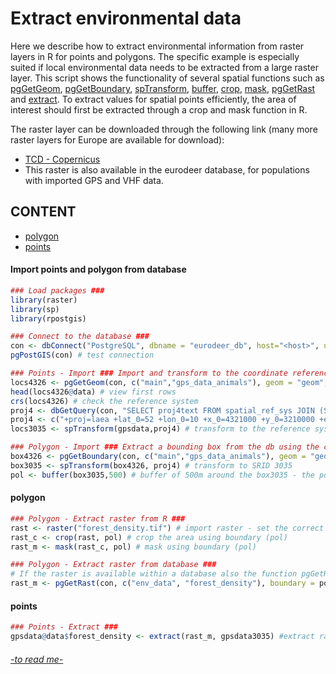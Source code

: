 # Extract environmental data 

Here we describe how to extract environmental information from raster layers in R for points and polygons. The specific example is especially suited if local environmental data needs to be extracted from a large raster layer. This script shows the functionality of several spatial functions such as [pgGetGeom](https://www.rdocumentation.org/packages/rpostgis/versions/1.4.0/topics/pgGetGeom), [pgGetBoundary](https://www.rdocumentation.org/packages/rpostgis/versions/1.4.0/topics/pgGetBoundary), [spTransform](https://www.rdocumentation.org/packages/sp/versions/1.3-1/topics/spTransform), [buffer](https://www.rdocumentation.org/packages/raster/versions/2.6-7/topics/buffer), [crop](https://www.rdocumentation.org/packages/raster/versions/2.6-7/topics/crop), [mask](https://www.rdocumentation.org/packages/raster/versions/2.6-7/topics/mask), [pgGetRast](https://www.rdocumentation.org/packages/rpostgis/versions/1.4.0/topics/pgGetRast) and [extract](https://www.rdocumentation.org/packages/raster/versions/2.6-7/topics/extract). To extract values for spatial points efficiently, the area of interest should first be extracted through a crop and mask function in R. 

The raster layer can be downloaded through the following link (many more raster layers for Europe are available for download): 
* [TCD - Copernicus](https://land.copernicus.eu/pan-european/high-resolution-layers/forests/tree-cover-density/status-maps/view "High Resolution Layer Tree Cover Density")
* This raster is also available in the eurodeer database, for populations with imported GPS and VHF data.  

## CONTENT 

  * [polygon](#polygon)
  * [points](#points)

#### Import points and polygon from database 
```R
### Load packages ###
library(raster)
library(sp)
library(rpostgis)

### Connect to the database ###
con <- dbConnect("PostgreSQL", dbname = "eurodeer_db", host="<host>", user="<myuser>", password="<mypass>")
pgPostGIS(con) # test connection

### Points - Import ### Import and transform to the coordinate reference system of the raster layer    
locs4326 <- pgGetGeom(con, c("main","gps_data_animals"), geom = "geom", clauses = "WHERE animals_id in (1,2,3,4,5) and gps_validity_code = 1") # import gps locations
head(locs4326@data) # view first rows
crs(locs4326) # check the reference system 
proj4 <- dbGetQuery(con, "SELECT proj4text FROM spatial_ref_sys JOIN (SELECT st_srid(rast) srid FROM env_data.forest_density limit 1) a USING (srid);") # METHOD A: Extract proj4 string from the database
proj4 <- c("+proj=laea +lat_0=52 +lon_0=10 +x_0=4321000 +y_0=3210000 +ellps=GRS80 +units=m +no_defs") # METHOD B: Get proj4 string from http://spatialreference.org/ref/epsg/3035/proj4/
locs3035 <- spTransform(gpsdata,proj4) # transform to the reference system SRID 3035

### Polygon - Import ### Extract a bounding box from the db using the corresponding gps locations 
box4326 <- pgGetBoundary(con, c("main","gps_data_animals"), geom = "geom", clauses = "WHERE animals_id in (1,2,3,4,5) and gps_validity_code = 1") # get bounding box in SRID 4326 (i.e., the reference system of the database)
box3035 <- spTransform(box4326, proj4) # transform to SRID 3035
pol <- buffer(box3035,500) # buffer of 500m around the box3035 - the polygon 
```
#### polygon
```R
### Polygon - Extract raster from R ### 
rast <- raster("forest_density.tif") # import raster - set the correct work directory and name of the raster
rast_c <- crop(rast, pol) # crop the area using boundary (pol)
rast_m <- mask(rast_c, pol) # mask using boundary (pol)

### Polygon - Extract raster from database ###
# If the raster is available within a database also the function pgGetRast can be used instead
rast_m <- pgGetRast(con, c("env_data", "forest_density"), boundary = pol)
```
#### points 
```R
### Points - Extract ### 
gpsdata@data$forest_density <- extract(rast_m, gpsdata3035) #extract raster values for gps locations and add to the data frame 
```

###### [-to read me-](README.md)
